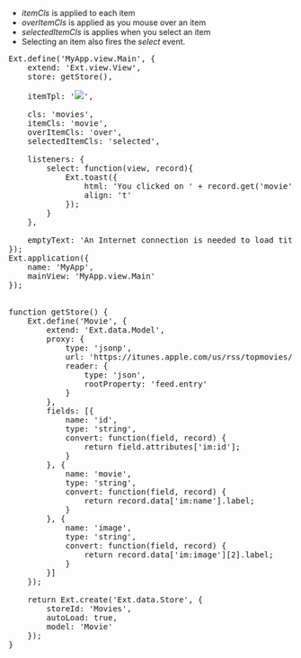 - *itemCls* is applied to each item
- *overItemCls* is applied as you mouse over an item 
- *selectedItemCls* is applies when you select an item
- Selecting an item also fires the *select* event.


<pre class="runnable run">
Ext.define('MyApp.view.Main', {
    extend: 'Ext.view.View', 
    store: getStore(),

    itemTpl: '<img src="{image}">',

    cls: 'movies',
    itemCls: 'movie',
    overItemCls: 'over',
    selectedItemCls: 'selected',

    listeners: {
        select: function(view, record){
            Ext.toast({
                html: 'You clicked on ' + record.get('movie'),
                align: 't'
            });
        }
    },

    emptyText: 'An Internet connection is needed to load titles from iTunes.'
});
Ext.application({
    name: 'MyApp',
    mainView: 'MyApp.view.Main'
});


function getStore() {
    Ext.define('Movie', {
        extend: 'Ext.data.Model',
        proxy: {
            type: 'jsonp',
            url: 'https://itunes.apple.com/us/rss/topmovies/limit=5/json',
            reader: {
                type: 'json',
                rootProperty: 'feed.entry'
            }
        },
        fields: [{
            name: 'id',
            type: 'string',
            convert: function(field, record) {
                return field.attributes['im:id'];
            }
        }, {
            name: 'movie',
            type: 'string',
            convert: function(field, record) {
                return record.data['im:name'].label;
            }
        }, {
            name: 'image',
            type: 'string',
            convert: function(field, record) {
                return record.data['im:image'][2].label;
            }
        }]
    });

    return Ext.create('Ext.data.Store', {
        storeId: 'Movies',
        autoLoad: true,
        model: 'Movie'
    });
}

</pre>
